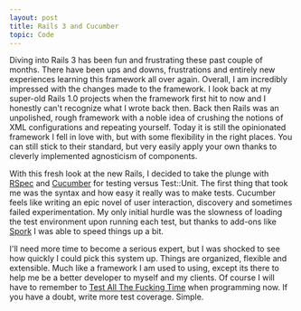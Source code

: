 ```yaml
---
layout: post
title: Rails 3 and Cucumber
topic: Code
---
```


Diving into Rails 3 has been fun and frustrating these past couple of months. There have been ups and downs, frustrations and entirely new experiences learning this framework all over again. Overall, I am incredibly impressed with the changes made to the framework.  I look back at my super-old Rails 1.0 projects when the framework first hit to now and I honestly can't recognize what I wrote back then. Back then Rails was an unpolished, rough framework with a noble idea of crushing the notions of XML configurations and repeating yourself.  Today it is still the opinionated framework I fell in love with, but with some flexibility in the right places.  You can still stick to their standard, but very easily apply your own thanks to cleverly implemented agnosticism of components.

With this fresh look at the new Rails, I decided to take the plunge with [RSpec](http://rspec.info/) and [Cucumber](http://cukes.info/) for testing versus Test::Unit. The first thing that took me was the syntax and how easy it really was to make tests. Cucumber feels like writing an epic novel of user interaction, discovery and sometimes failed experimentation.  My only initial hurdle was the slowness of loading the test environment upon running each test, but thanks to add-ons like [Spork](http://github.com/timcharper/spork) I was able to speed things up a bit.

I'll need more time to become a serious expert, but I was shocked to see how quickly I could pick this system up. Things are organized, flexible and extensible.  Much like a framework I am used to using, except its there to help me be a better developer to myself and my clients. Of course I will have to remember to [Test All The Fucking Time](http://rubyhoedown2008.confreaks.com/05-bryan-liles-lightning-talk-tatft-test-all-the-f-in-time.html) when programming now. If you have a doubt, write more test coverage. Simple.